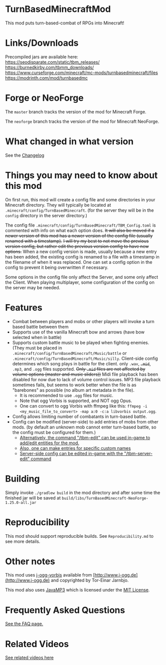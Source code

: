 # TurnBasedMinecraftMod

This mod puts turn-based-combat of RPGs into Minecraft!

# Links/Downloads

Precompiled jars are available here:  
https://seodisparate.com/static/tbm_releases/  
https://burnedkirby.com/tbmm_downloads/  
https://www.curseforge.com/minecraft/mc-mods/turnbasedminecraft/files  
https://modrinth.com/mod/turnbasedmc

# Forge or NeoForge

The `master` branch tracks the version of the mod for Minecraft Forge.

The `neoforge` branch tracks the version of the mod for Minecraft NeoForge.

# What changed in what version

See the [Changelog](https://github.com/Stephen-Seo/TurnBasedMinecraftMod/blob/master/Changelog.md)

# Things you may need to know about this mod

On first run, this mod will create a config file and some directories in your
Minecraft directory. They will typically be located at
`.minecraft/config/TurnBasedMinecraft`. (for the server they will be in the
`config` directory in the server directory.)

The config file `.minecraft/config/TurnBasedMinecraft/TBM_Config.toml` is commented
with info on what each option does. ~~It will also be moved if a newer version
of this mod has a newer version of the config file (usually renamed with a
timestamp).~~ ~~I will try my best to not move the previous version config, but rather
edit the previous version config to have new options.~~ When a new config version is made,
usually because a new entry has been added, the existing config is renamed to a file with
a timestamp in the filename of when it was replaced. One can set a config option in the
config to prevent it being overwritten if necessary.

Some options in the config file only affect the Server, and some only affect the Client.
When playing multiplayer, some configuration of the config on the server may be needed.

# Features

- Combat between players and mobs or other players will invoke a turn based battle
between them
- Supports use of the vanilla Minecraft bow and arrows (have bow selected when
in battle)
- Supports custom battle music to be played when fighting enemies. (They must
  be placed in `.minecraft/config/TurnBasedMinecraft/Music/battle` or
  `.minecraft/config/TurnBasedMinecraft/Music/silly`. Client-side config
  determines which song plays in battle for the client. only `.wav`,
  ~~`.mid`~~, `.mp3`, and `.ogg` files supported.  ~~Only `.mid` files are not
  affected by volume options (master and music sliders))~~ Midi file playback
  has been disabled for now due to lack of volume control issues. MP3 file
  playback sometimes fails, but seems to work better when the file is as
  "barebones" as possible (no album art metadata in the file).
  - It is recommended to use `.ogg` files for music.
  - Note that ogg Vorbis is supported, and NOT ogg Opus.
  - One can convert to ogg Vorbis with ffmpeg like this: `ffmpeg -i
    <my_music_file_to_convert> -map a:0 -c:a libvorbis output.ogg`.
- Config allows limiting number of combatants in turn-based battle.
- Config can be modified (server-side) to add entries of mobs from other mods.
(by default an unknown mob cannot enter turn-based battle, so the config must be
configured for them.)
  - [Alternatively, the command "/tbm-edit" can be used in-game to add/edit
  entities for the mod.](https://www.youtube.com/watch?v=MK648OVHddE)
  - [Also, one can make entries for specific custom names](https://youtu.be/9lBETQFMd3A)
  - [Server-side config can be edited in-game with the "/tbm-server-edit" command](https://youtu.be/9xkbHNWkcIY)

# Building

Simply invoke `./gradlew build` in the mod directory and after some time the
finished jar will be saved at
`build/libs/TurnBasedMinecraft-NeoForge-1.25.0-all.jar`

# Reproducibility

This mod should support reproducible builds. See `Reproducibility.md` to see
more details.

# Other notes

This mod uses [j-ogg-vorbis](https://github.com/stephengold/j-ogg-all)
available from [http://www.j-ogg.de](http://www.j-ogg.de) and copyrighted by
Tor-Einar Jarnbjo.

This mod also uses [JavaMP3](https://github.com/kevinstadler/JavaMP3)
which is licensed under the [MIT License](https://github.com/kevinstadler/JavaMP3/blob/master/LICENSE).

# Frequently Asked Questions

[See the FAQ page.](https://github.com/Stephen-Seo/TurnBasedMinecraftMod/blob/master/FAQ.md)

# Related Videos

[See related videos here](https://burnedkirby.com/posts/tbmm/)
